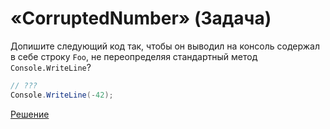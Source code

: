# «CorruptedNumber» (Задача)

Допишите следующий код так, чтобы он выводил на консоль содержал в себе строку `Foo`, не переопределяя стандартный метод `Console.WriteLine`?

```cs
// ???
Console.WriteLine(-42);
```

[Решение](./CorruptedNumber-S.md)